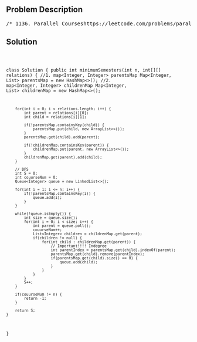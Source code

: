 <!--
<style>
  body { font-family: Arial, sans-serif; }
  .container { max-width: 700px; margin: 0 auto; padding: 10px; }
  .comment-block { background-color: #f9f9f9; padding: 10px; border-left: 5px solid #ccc; overflow-wrap: break-word; white-space: pre-wrap; }
  .code-block { background-color: #f4f4f4; padding: 10px; border: 1px solid #ddd; overflow-wrap: break-word; white-space: pre-wrap; }
</style>
-->

<div class='container'>
<h2>Problem Description</h2>
<div class='comment-block'>
<pre>
/* 1136. Parallel Courseshttps://leetcode.com/problems/parallel-courses/You are given an integer n, which indicates that there are n courseslabeled from 1 to n. You are also given an array relations whererelations[i] = [prevCoursei, nextCoursei], representing a prerequisiterelationship between course prevCoursei and course nextCoursei: courseprevCoursei has to be taken before course nextCoursei.In one semester, you can take any number of courses as long as you havetaken all the prerequisites in the previous semester for the courses youare taking.Return the minimum number of semesters needed to take all courses.If there is no way to take all the courses, return -1.Example 1:Input: n = 3, relations = [[1,3],[2,3]]Output: 2Explanation: The figure above represents the given graph.In the first semester, you can take courses 1 and 2.In the second semester, you can take course 3.Example 2:Input: n = 3, relations = [[1,2],[2,3],[3,1]]Output: -1Explanation: No course can be studied because they are prerequisites ofeach other.Constraints:1 <= n <= 50001 <= relations.length <= 5000relations[i].length == 21 <= prevCoursei, nextCoursei <= nprevCoursei != nextCourseiAll the pairs [prevCoursei, nextCoursei] are unique.*/</pre>
</div>

<h2>Solution</h2>
<div class='code-block'>
<pre><code class='language-java'>

class Solution {
    public int minimumSemesters(int n, int[][] relations) {
        //1. map<Integer, Integer> parentsMap
        Map<Integer, List<Integer>> parentsMap = new HashMap<>();
        //2. map<Integer, Integer> childrenMap
        Map<Integer, List<Integer>> childrenMap = new HashMap<>();

        for(int i = 0; i < relations.length; i++) {
            int parent = relations[i][0];
            int child = relations[i][1];

            if(!parentsMap.containsKey(child)) {
                parentsMap.put(child, new ArrayList<>());
            }
            parentsMap.get(child).add(parent);

            if(!childrenMap.containsKey(parent)) {
                childrenMap.put(parent, new ArrayList<>());
            }
            childrenMap.get(parent).add(child);
        }

        // BFS
        int S = 0;
        int couurseNum = 0;
        Queue<Integer> queue = new LinkedList<>();
        
        for(int i = 1; i <= n; i++) {
            if(!parentsMap.containsKey(i)) {
                queue.add(i);
            }
        }

        while(!queue.isEmpty()) {
            int size = queue.size();
            for(int i = 0; i < size; i++) {
                int parent = queue.poll();
                couurseNum++;
                List<Integer> children = childrenMap.get(parent);
                if(children != null) {
                    for(int child : childrenMap.get(parent)) {
                    	// Important!!!! Indegree
                        int parentIndex = parentsMap.get(child).indexOf(parent);
                        parentsMap.get(child).remove(parentIndex);
                        if(parentsMap.get(child).size() == 0) {
                            queue.add(child);
                        }
                    }
                }
            }
            S++;
        }

        if(couurseNum != n) {
            return -1;
        }

        return S;
    }
}</code></pre>
</div>
</div>
